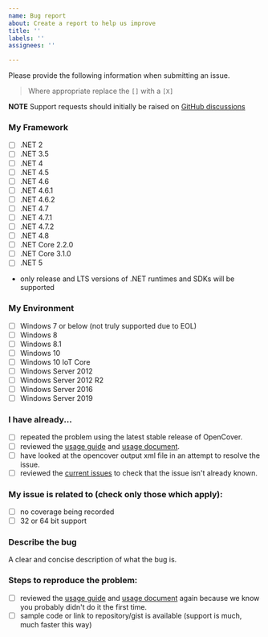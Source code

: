 ```yaml
---
name: Bug report
about: Create a report to help us improve
title: ''
labels: ''
assignees: ''

---
```


Please provide the following information when submitting an issue. 
> Where appropriate replace the `[]` with a `[X]`

**NOTE** Support requests should initially be raised on [GitHub discussions](https://github.com/OpenCover/opencover/discussions) 

### My Framework

- [ ] .NET 2
- [ ] .NET 3.5
- [ ] .NET 4
- [ ] .NET 4.5
- [ ] .NET 4.6
- [ ] .NET 4.6.1
- [ ] .NET 4.6.2
- [ ] .NET 4.7
- [ ] .NET 4.7.1
- [ ] .NET 4.7.2
- [ ] .NET 4.8
- [ ] .NET Core 2.2.0
- [ ] .NET Core 3.1.0
- [ ] .NET 5
- only release and LTS versions of .NET runtimes and SDKs will be supported 

### My Environment

- [ ] Windows 7 or below (not truly supported due to EOL)
- [ ] Windows 8
- [ ] Windows 8.1
- [ ] Windows 10
- [ ] Windows 10 IoT Core
- [ ] Windows Server 2012
- [ ] Windows Server 2012 R2
- [ ] Windows Server 2016
- [ ] Windows Server 2019

### I have already...

- [ ] repeated the problem using the latest stable release of OpenCover.
- [ ] reviewed the [usage guide](https://github.com/opencover/opencover/wiki/usage) and [usage document](https://github.com/opencover/opencover/blob/master/main/OpenCover.Documentation/Usage.pdf).
- [ ] have looked at the opencover output xml file in an attempt to resolve the issue.
- [ ] reviewed the [current issues](https://github.com/opencover/opencover/issues) to check that the issue isn't already known.

### My issue is related to (check only those which apply):

- [ ] no coverage being recorded
- [ ] 32 or 64 bit support

### Describe the bug
A clear and concise description of what the bug is.

### Steps to reproduce the problem:

- [ ] reviewed the [usage guide](https://github.com/opencover/opencover/wiki/usage) and [usage document](https://github.com/opencover/opencover/blob/master/main/OpenCover.Documentation/Usage.pdf) again because we know you probably didn't do it the first time.
- [ ] sample code or link to repository/gist is available (support is much, much faster this way) 
